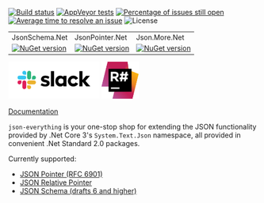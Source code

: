 [![Build status](https://ci.appveyor.com/api/projects/status/wda5exdfiuic3kg2/branch/master?svg=true)](https://ci.appveyor.com/project/gregsdennis/json-everything/branch/master)
[![AppVeyor tests](https://img.shields.io/appveyor/tests/gregsdennis/json-everything?svg=true)](https://ci.appveyor.com/project/gregsdennis/json-everything/branch/master)
[![Percentage of issues still open](http://isitmaintained.com/badge/open/gregsdennis/json-everything.svg)](http://isitmaintained.com/project/gregsdennis/json-everything "Percentage of issues still open")
[![Average time to resolve an issue](http://isitmaintained.com/badge/resolution/gregsdennis/json-everything.svg)](http://isitmaintained.com/project/gregsdennis/json-everything "Average time to resolve an issue")
![License](https://img.shields.io/github/license/gregsdennis/json-everything)

<table>
    <tr>
        <td>JsonSchema.Net</td>
        <td>JsonPointer.Net</td>
        <td>Json.More.Net</td>
    </tr>
    <tr>
        <td>
            <a href="https://www.nuget.org/packages/JsonSchema.Net/">
                <img alt="NuGet version" src="https://img.shields.io/nuget/v/JsonSchema.Net.svg?svg=true"></img>
            </a>
        </td>
        <td>
            <a href="https://www.nuget.org/packages/JsonPointer.Net/">
                <img alt="NuGet version" src="https://img.shields.io/nuget/v/JsonPointer.Net.svg?svg=true"></img>
            </a>
        </td>
        <td>
            <a href="https://www.nuget.org/packages/Json.More.Net/">
                <img alt="NuGet version" src="https://img.shields.io/nuget/v/Json.More.Net.svg?svg=true"></img>
            </a>
        </td>
    </tr>
</table>

<a href="https://join.slack.com/t/manateeopensource/shared_invite/enQtMzU4MjgzMjgyNzU3LWZjYzAzYzY3NjY1MjY3ODI0ZGJiZjc3Nzk1MDM5NTNlMjMyOTE0MzMxYWVjMjdiOGU1NDY5OGVhMGQ5YzY4Zjg"><img src="Resources/Slack_RGB.svg" alt="Discuss on Slack" title="Discuss on Slack" height="75"></a>
<a href="http://www.jetbrains.com/resharper"><img src="Resources/Resharper.svg" alt="Made with Jetbrains Resharper" title="Made with Jetbrains Resharper" height="75"></a>

[Documentation](https://gregsdennis.github.io/json-everything)

`json-everything` is your one-stop shop for extending the JSON functionality provided by .Net Core 3's `System.Text.Json` namespace, all provided in convenient .Net Standard 2.0 packages.

Currently supported:

- [JSON Pointer (RFC 6901)](https://tools.ietf.org/html/rfc6901)
- [JSON Relative Pointer]()
- [JSON Schema (drafts 6 and higher)](https://json-schema.org)

